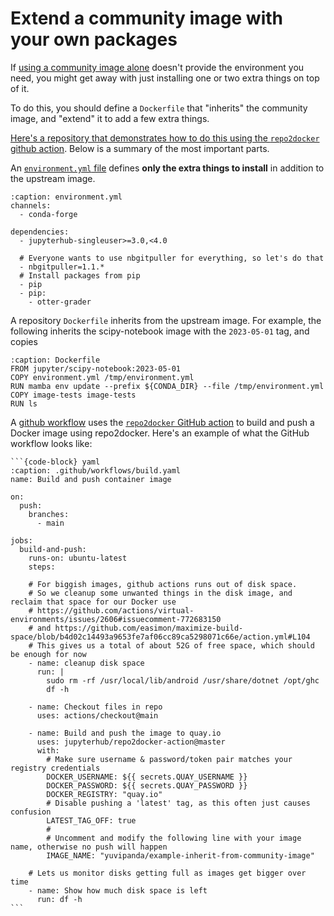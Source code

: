 # Extend a community image with your own packages

If [using a community image alone](./community-image.md) doesn't provide the environment you need, you might get away with just installing one or two extra things on top of it.

To do this, you should define a `Dockerfile` that "inherits" the community image, and "extend" it to add a few extra things.

[Here's a repository that demonstrates how to do this using the `repo2docker` github action](https://github.com/2i2c-org/example-inherit-from-community-image). Below is a summary of the most important parts.

An [`environment.yml` file](https://github.com/2i2c-org/example-inherit-from-community-image/blob/main/environment.yml) defines **only the extra things to install** in addition to the upstream image.

```{code-block}
:caption: environment.yml
channels:
  - conda-forge

dependencies:
  - jupyterhub-singleuser>=3.0,<4.0

  # Everyone wants to use nbgitpuller for everything, so let's do that
  - nbgitpuller=1.1.*
  # Install packages from pip
  - pip
  - pip:
    - otter-grader
```

A repository `Dockerfile` inherits from the upstream image. For example, the following inherits the scipy-notebook image with the `2023-05-01` tag, and copies

```{code-block} Dockerfile
:caption: Dockerfile
FROM jupyter/scipy-notebook:2023-05-01
COPY environment.yml /tmp/environment.yml
RUN mamba env update --prefix ${CONDA_DIR} --file /tmp/environment.yml
COPY image-tests image-tests
RUN ls
```

A [github workflow](https://github.com/2i2c-org/example-inherit-from-community-image/blob/main/.github/workflows/build.yaml) uses the [`repo2docker` GitHub action](#github-action) to build and push a Docker image using repo2docker. Here's an example of what the GitHub workflow looks like:

````{dropdown} Example GitHub workflow code
```{code-block} yaml
:caption: .github/workflows/build.yaml
name: Build and push container image

on:
  push:
    branches:
      - main

jobs:
  build-and-push:
    runs-on: ubuntu-latest
    steps:

    # For biggish images, github actions runs out of disk space.
    # So we cleanup some unwanted things in the disk image, and reclaim that space for our Docker use
    # https://github.com/actions/virtual-environments/issues/2606#issuecomment-772683150
    # and https://github.com/easimon/maximize-build-space/blob/b4d02c14493a9653fe7af06cc89ca5298071c66e/action.yml#L104
    # This gives us a total of about 52G of free space, which should be enough for now
    - name: cleanup disk space
      run: |
        sudo rm -rf /usr/local/lib/android /usr/share/dotnet /opt/ghc
        df -h

    - name: Checkout files in repo
      uses: actions/checkout@main

    - name: Build and push the image to quay.io
      uses: jupyterhub/repo2docker-action@master
      with:
        # Make sure username & password/token pair matches your registry credentials
        DOCKER_USERNAME: ${{ secrets.QUAY_USERNAME }}
        DOCKER_PASSWORD: ${{ secrets.QUAY_PASSWORD }}
        DOCKER_REGISTRY: "quay.io"
        # Disable pushing a 'latest' tag, as this often just causes confusion
        LATEST_TAG_OFF: true
        #
        # Uncomment and modify the following line with your image name, otherwise no push will happen
        IMAGE_NAME: "yuvipanda/example-inherit-from-community-image"

    # Lets us monitor disks getting full as images get bigger over time
    - name: Show how much disk space is left
      run: df -h
```
````
